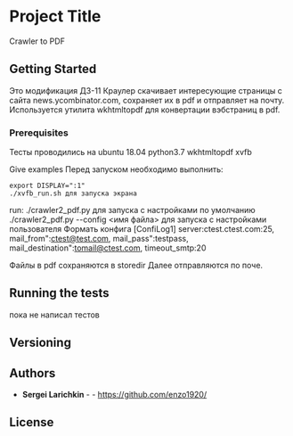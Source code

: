 # Project Title

Crawler to PDF

## Getting Started
Это модификация ДЗ-11
Краулер скачивает интересующие страницы с сайта news.ycombinator.com, сохраняет их в pdf и отправляет на почту.
Используется утилита wkhtmltopdf для конвертации вэбстраниц в pdf.
### Prerequisites
Тесты проводились на ubuntu 18.04
python3.7
wkhtmltopdf
xvfb

Give examples
Перед запуском необходимо выполнить:
```
export DISPLAY=":1" 
./xvfb_run.sh для запуска экрана
```
run:
./crawler2_pdf.py  для запуска с настройками по умолчанию
./crawler2_pdf.py  --config <имя файла> для запуска с настройками пользователя
Формать конфига
[ConfiLog1]
server:ctest.ctest.com:25,
mail_from":ctest@test.com,
mail_pass":testpass,
mail_destination":tomail@ctest.com,
timeout_smtp:20


Файлы в pdf сохраняются в storedir
Далее отправляются по поче.
## Running the tests
пока не написал тестов

## Versioning


## Authors

* **Sergei Larichkin** - - https://github.com/enzo1920/

## License


